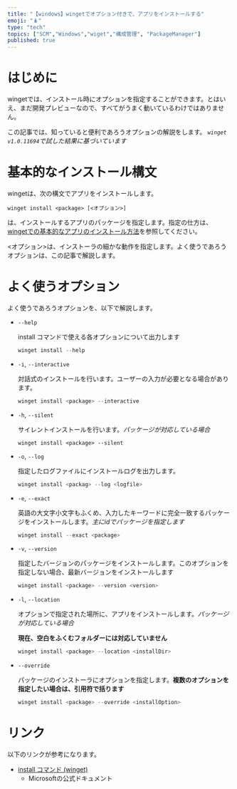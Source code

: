 ```yaml
---
title: "【windows】wingetでオプション付きで、アプリをインストールする"
emoji: "🪆"
type: "tech"
topics: ["SCM","Windows","wiget","構成管理", "PackageManager"]
published: true
---
```

# はじめに

wingetでは、インストール時にオプションを指定することができます。とはいえ、まだ開発プレビューなので、すべてがうまく動いているわけではありません。

この記事では、知っていると便利であろうオプションの解説をします。 *`winget v1.0.11694`で試した結果に基づいています*

# 基本的なインストール構文

wingetは、次の構文でアプリをインストールします。

`winget install <package> [<オプション>]`

<package>は、インストールするアプリのパッケージを指定します。指定の仕方は、[wingetでの基本的なアプリのインストール方法](/atsushifx/articles/winget-install_basic)を参照してください。

<オプション>は、インストーラの細かな動作を指定します。よく使うであろうオプションは、この記事で解説します。


# よく使うオプション

よく使うであろうオプションを、以下で解説します。


- `--help`
  
  install コマンドで使える各オプションについて出力します

  ``` powershell
  winget install --help
  ```


- `-i`, `--interactive`

  対話式のインストールを行います。ユーザーの入力が必要となる場合があります。

  ``` powershell
  winget install <package> --interactive
  ```


- `-h`, `--silent`

  サイレントインストールを行います。*パッケージが対応している場合*

  ``` powersell
  winget install <package> --silent
  ```


- `-o`, `--log`

  指定したログファイルにインストールログを出力します。

  ``` powershell
  winget install <packag> --log <logfile>
  ```


- `-e`, `--exact`

  英語の大文字小文字もふくめ、入力したキーワードに完全一致するパッケージをインストールします。*主にidでパッケージを指定します*

  ``` powershell
  winget install --exact <package>
  ```


- `-v`, `--version`

  指定したバージョンのパッケージをインストールします。このオプションを指定しない場合、最新バージョンをインストールします

  ```powershell
  winget install <package> --version <version>
  ```


- `-l`, `--location`

  オプションで指定された場所に、アプリをインストールします。*パッケージが対応している場合*

  **現在、空白をふくむフォルダーには対応していません**

  ``` powershell
  winget install <package> --location <installDir>
  ```


- `--override`

  パッケージのインストーラにオプションを指定します。**複数のオプションを指定したい場合は、引用符で括ります**

  ```powershell
  winget install <package> --override <installOption>
  ```


# リンク

以下のリンクが参考になります。

- [install コマンド (winget)](https://docs.microsoft.com/ja-jp/windows/package-manager/winget/install)
  - Microsoftの公式ドキュメント

